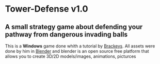 <h1> Tower-Defense v1.0 </h1>
<h2> A small strategy game about defending your pathway from dangerous invading balls </h2>
	
<p>This is a <strong>Windows</strong> game done whith a tutorial by <a href="https://twitter.com/BrackeysTweet?">Brackeys</a>.
All assets were done by him in <a href="https://www.blender.org/">Blender</a> and blender is an open source free platform that allows you to create 3D/2D models/images, animations, picturces
</p>
